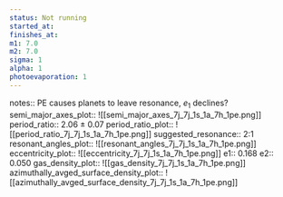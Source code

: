 ```yaml
---
status: Not running
started_at:
finishes_at:
m1: 7.0
m2: 7.0
sigma: 1
alpha: 1
photoevaporation: 1
---
```


notes:: PE causes planets to leave resonance, $e_1$ declines?
semi_major_axes_plot:: ![[semi_major_axes_7j_7j_1s_1a_7h_1pe.png]]
period_ratio:: 2.06 ± 0.07
period_ratio_plot:: ![[period_ratio_7j_7j_1s_1a_7h_1pe.png]]
suggested_resonance:: 2:1
resonant_angles_plot:: ![[resonant_angles_7j_7j_1s_1a_7h_1pe.png]]
eccentricity_plot:: ![[eccentricity_7j_7j_1s_1a_7h_1pe.png]]
e1:: 0.168
e2:: 0.050
gas_density_plot:: ![[gas_density_7j_7j_1s_1a_7h_1pe.png]]
azimuthally_avged_surface_density_plot:: ![[azimuthally_avged_surface_density_7j_7j_1s_1a_7h_1pe.png]]
